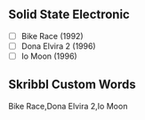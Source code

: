 ## Solid State Electronic
- [ ] Bike Race (1992)
- [ ] Dona Elvira 2 (1996)
- [ ] Io Moon (1996)
## Skribbl Custom Words
Bike Race,Dona Elvira 2,Io Moon